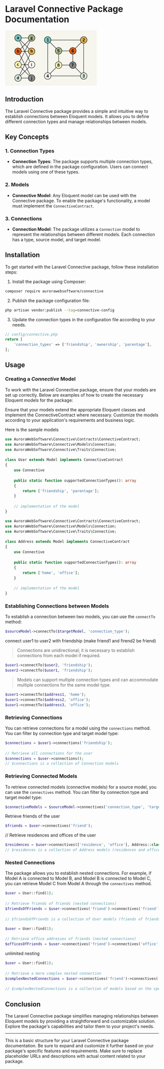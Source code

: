 # Laravel Connective Package Documentation

![img.png](img.png)

## Introduction

The Laravel Connective package provides a simple and intuitive way to establish connections between Eloquent models. It allows you to define different connection types and manage relationships between models.

## Key Concepts

### 1. Connection Types

- **Connection Types**: The package supports multiple connection types, which are defined in the package configuration. Users can connect models using one of these types.

### 2. Models

- **Connective Model**: Any Eloquent model can be used with the Connective package. To enable the package's functionality, a model must implement the `ConnectiveContract`.

### 3. Connections

- **Connection Model**: The package utilizes a `Connection` model to represent the relationships between different models. Each connection has a type, source model, and target model.

## Installation

To get started with the Laravel Connective package, follow these installation steps:

1. Install the package using Composer:

```bash
composer require aurorawebsoftware/connective
```

2. Publish the package configuration file:

```bash
php artisan vendor:publish --tag=connective-config
```

3. Update the connection types in the configuration file according to your needs.
```php
// config/connective.php
return [
    'connection_types' => ['friendship', 'ownership', 'parentage'],
];
```


## Usage

### Creating a *Connective* Model

To work with the Laravel Connective package, ensure that your models are set up correctly. Below are examples of how to create the necessary Eloquent models for the package:

Ensure that your models extend the appropriate Eloquent classes and implement the ConnectiveContract where necessary. Customize the models according to your application's requirements and business logic.

Here is the sample models

```php
use AuroraWebSoftware\Connective\Contracts\ConnectiveContract;
use AuroraWebSoftware\Connective\Models\Connection;
use AuroraWebSoftware\Connective\Traits\Connective;

class User extends Model implements ConnectiveContract
{
    use Connective

    public static function supportedConnectionTypes(): array
    {
        return ['friendship', 'parentage'];
    }

    // implementation of the model
}
```


```php
use AuroraWebSoftware\Connective\Contracts\ConnectiveContract;
use AuroraWebSoftware\Connective\Models\Connection;
use AuroraWebSoftware\Connective\Traits\Connective;

class Address extends Model implements ConnectiveContract
{
    use Connective

    public static function supportedConnectionTypes(): array
    {
        return ['home', 'office'];
    }

    // implementation of the model
}
```

### Establishing Connections between Models

To establish a connection between two models, you can use the `connectTo` method:

```php
$sourceModel->connectTo($targetModel, 'connection_type');
```

connect user1 to user2 with friendship (make friend1 and firend2 be friend)
> Connections are unidirectional; it is necessary to establish connections from each model if required.
```php
$user1->connectTo($user2, 'friendship');
$user2->connectTo($user1, 'friendship');
```

> Models can support multiple connection types and can accommodate multiple connections for the same model type.
```php
$user1->connectTo($address1, 'home');
$user1->connectTo($address2, 'office');
$user1->connectTo($address3, 'office');
```

### Retrieving Connections

You can retrieve connections for a model using the `connections` method. You can filter by connection type and target model type:

```php
$connections = $user1->connections('friendship');

// Retrieve all connections for the user
$connections = $user->connections();
// $connections is a collection of Connection models

```

### Retrieving Connected Models

To retrieve connected models (connective models) for a source model, you can use the `connectives` method. You can filter by connection type and target model type:

```php
$connectiveModels = $sourceModel->connectives('connection_type', 'target_model_type');
```

Retrieve friends of the user
```php
$friends = $user->connectives('friend');
```

// Retrieve residences and offices of the user
```php
$residences = $user->connectives(['residence', 'office'], Address::class);
// $residences is a collection of Address models (residences and offices addresses of the user)
```


### Nested Connections

The package allows you to establish nested connections. For example, if Model A is connected to Model B, and Model B is connected to Model C, you can retrieve Model C from Model A through the `connectives` method.
```php
$user = User::find(1);

// Retrieve friends of friends (nested connections)
$friendsOfFriends = $user->connectives('friend')->connectives('friend');

// $friendsOfFriends is a collection of User models (friends of friends)
```


```php
$user = User::find(1);

// Retrieve office addresses of friends (nested connections)
$officesOfFriends = $user->connectives('friend')->connectives('office', Address::class);
```

unlimited nesting
```php
$user = User::find(1);

// Retrieve a more complex nested connection
$complexNestedConnections = $user->connectives('friend')->connectives('residence')->connectives('collaborator');

// $complexNestedConnections is a collection of models based on the specified nested connections

```

## Conclusion

The Laravel Connective package simplifies managing relationships between Eloquent models by providing a straightforward and customizable solution. Explore the package's capabilities and tailor them to your project's needs.


---

This is a basic structure for your Laravel Connective package documentation. Be sure to expand and customize it further based on your package's specific features and requirements. Make sure to replace placeholder URLs and descriptions with actual content related to your package.